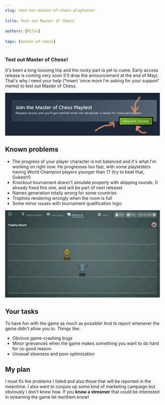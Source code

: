 ```yaml
---
slug: test-out-master-of-chess-playtester

title: Test out Master of Chess!

authors: [Milos]

tags: [master-of-chess]
---
```


### Test out Master of Chess!

It's been a long loooong trip and the rocky part is yet to come. Early access release is coming very soon (I'll drop the announcement at the end of May). That's why I need your help (*insert 'once more I'm asking for your support' meme) to test out Master of Chess.

![request_access](./request_access.png)

## Known problems

- The progress of your player character is not balanced and it's what I'm working on right now. He progresses too fast, with some playtesters having World Champion players younger than 17 (try to beat that, Gukesh!)
- Knockout tournament doesn't simulate properly with skipping rounds. (I already fixed this one, and will be part of next release)
- Names generation totally wrong for some countries
- Trophies rendering wrongly when the room is full
- Some minor issues with tournament qualification logic

![trophies](./trophies.gif)

## Your tasks

To have fun with the game as much as possible! And to report whenever the game didn't allow you to. Things like:

- Obvious game-crashing bugs
- Minor grievances when the game makes something you want to do hard for no good reason
- Unusual slowness and poor optimization

## My plan

I must fix the problems I listed and also those that will be reported in the meantime. I also want to conjure up some kind of marketing campaign but obviously I don't know how. If you **know a streamer** that could be interested in streaming the game let me/them know!